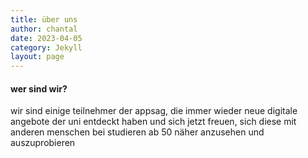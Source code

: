 ```yaml
---
title: über uns
author: chantal
date: 2023-04-05
category: Jekyll
layout: page
---
```


#### wer sind wir?

wir sind einige teilnehmer der appsag, die immer wieder neue digitale angebote der uni entdeckt haben und sich jetzt freuen, sich diese mit anderen menschen bei studieren ab 50 näher anzusehen und auszuprobieren